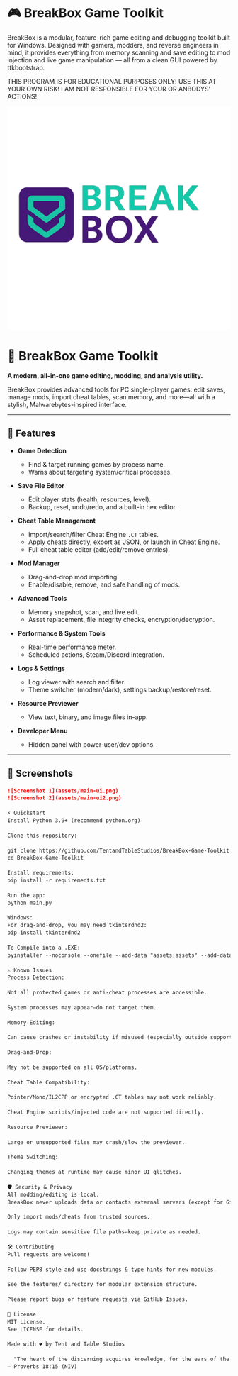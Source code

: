 # 🎮 BreakBox Game Toolkit

BreakBox is a modular, feature-rich game editing and debugging toolkit built for Windows. Designed with gamers, modders, and reverse engineers in mind, it provides everything from memory scanning and save editing to mod injection and live game manipulation — all from a clean GUI powered by ttkbootstrap.

THIS PROGRAM IS FOR EDUCATIONAL PURPOSES ONLY!
USE THIS AT YOUR OWN RISK! 
I AM NOT RESPONSIBLE FOR YOUR OR ANBODYS' ACTIONS!

![Logo](assets/logo.png)

# 🧰 BreakBox Game Toolkit

**A modern, all-in-one game editing, modding, and analysis utility.**

BreakBox provides advanced tools for PC single-player games: edit saves, manage mods, import cheat tables, scan memory, and more—all with a stylish, Malwarebytes-inspired interface.

---

## 🚀 Features

- **Game Detection**
  - Find & target running games by process name.
  - Warns about targeting system/critical processes.

- **Save File Editor**
  - Edit player stats (health, resources, level).
  - Backup, reset, undo/redo, and a built-in hex editor.

- **Cheat Table Management**
  - Import/search/filter Cheat Engine `.CT` tables.
  - Apply cheats directly, export as JSON, or launch in Cheat Engine.
  - Full cheat table editor (add/edit/remove entries).

- **Mod Manager**
  - Drag-and-drop mod importing.
  - Enable/disable, remove, and safe handling of mods.

- **Advanced Tools**
  - Memory snapshot, scan, and live edit.
  - Asset replacement, file integrity checks, encryption/decryption.

- **Performance & System Tools**
  - Real-time performance meter.
  - Scheduled actions, Steam/Discord integration.

- **Logs & Settings**
  - Log viewer with search and filter.
  - Theme switcher (modern/dark), settings backup/restore/reset.

- **Resource Previewer**
  - View text, binary, and image files in-app.

- **Developer Menu**
  - Hidden panel with power-user/dev options.

---

## 📸 Screenshots

```md
![Screenshot 1](assets/main-ui.png)
![Screenshot 2](assets/main-ui2.png)

⚡ Quickstart
Install Python 3.9+ (recommend python.org)

Clone this repository:

git clone https://github.com/TentandTableStudios/BreakBox-Game-Toolkit.git
cd BreakBox-Game-Toolkit

Install requirements:
pip install -r requirements.txt

Run the app:
python main.py

Windows:
For drag-and-drop, you may need tkinterdnd2:
pip install tkinterdnd2

To Compile into a .EXE:
pyinstaller --noconsole --onefile --add-data "assets;assets" --add-data "features;features" --add-data "settings.json;." main.py

⚠️ Known Issues
Process Detection:

Not all protected games or anti-cheat processes are accessible.

System processes may appear—do not target them.

Memory Editing:

Can cause crashes or instability if misused (especially outside supported games).

Drag-and-Drop:

May not be supported on all OS/platforms.

Cheat Table Compatibility:

Pointer/Mono/IL2CPP or encrypted .CT tables may not work reliably.

Cheat Engine scripts/injected code are not supported directly.

Resource Previewer:

Large or unsupported files may crash/slow the previewer.

Theme Switching:

Changing themes at runtime may cause minor UI glitches.

🛡️ Security & Privacy
All modding/editing is local.
BreakBox never uploads data or contacts external servers (except for GitHub update checks).

Only import mods/cheats from trusted sources.

Logs may contain sensitive file paths—keep private as needed.

🛠️ Contributing
Pull requests are welcome!

Follow PEP8 style and use docstrings & type hints for new modules.

See the features/ directory for modular extension structure.

Please report bugs or feature requests via GitHub Issues.

📃 License
MIT License.
See LICENSE for details.

Made with ❤️ by Tent and Table Studios

  "The heart of the discerning acquires knowledge, for the ears of the wise seek it out."
— Proverbs 18:15 (NIV)
